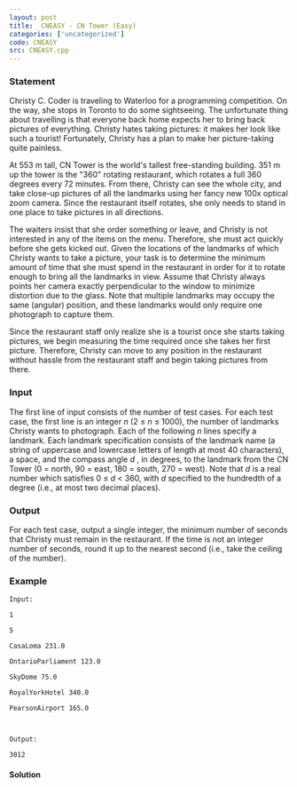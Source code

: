 ```yaml
---
layout: post
title:  CNEASY - CN Tower (Easy)
categories: ['uncategorized']
code: CNEASY
src: CNEASY.cpp
---
```


### **Statement**

Christy C. Coder is traveling to Waterloo for a programming competition. On
the way, she stops in Toronto to do some sightseeing. The unfortunate thing
about travelling is that everyone back home expects her to bring back pictures
of everything. Christy hates taking pictures: it makes her look like such a
tourist! Fortunately, Christy has a plan to make her picture-taking quite
painless.

At 553 m tall, CN Tower is the world's tallest free-standing building. 351 m
up the tower is the "360" rotating restaurant, which rotates a full 360
degrees every 72 minutes. From there, Christy can see the whole city, and take
close-up pictures of all the landmarks using her fancy new 100x optical zoom
camera. Since the restaurant itself rotates, she only needs to stand in one
place to take pictures in all directions.

The waiters insist that she order something or leave, and Christy is not
interested in any of the items on the menu. Therefore, she must act quickly
before she gets kicked out. Given the locations of the landmarks of which
Christy wants to take a picture, your task is to determine the minimum amount
of time that she must spend in the restaurant in order for it to rotate enough
to bring all the landmarks in view. Assume that Christy always points her
camera exactly perpendicular to the window to minimize distortion due to the
glass. Note that multiple landmarks may occupy the same (angular) position,
and these landmarks would only require one photograph to capture them.

Since the restaurant staff only realize she is a tourist once she starts
taking pictures, we begin measuring the time required once she takes her first
picture. Therefore, Christy can move to any position in the restaurant without
hassle from the restaurant staff and begin taking pictures from there.

### Input

The first line of input consists of the number of test cases. For each test
case, the first line is an integer _n_ (2 ≤ _n_ ≤ 1000), the number of
landmarks Christy wants to photograph. Each of the following _n_ lines specify
a landmark. Each landmark specification consists of the landmark name (a
string of uppercase and lowercase letters of length at most 40 characters), a
space, and the compass angle _d_ , in degrees, to the landmark from the CN
Tower (0 = north, 90 = east, 180 = south, 270 = west). Note that _d_ is a real
number which satisfies 0 ≤ _d_ < 360, with _d_ specified to the hundredth of a
degree (i.e., at most two decimal places).

### Output

For each test case, output a single integer, the minimum number of seconds
that Christy must remain in the restaurant. If the time is not an integer
number of seconds, round it up to the nearest second (i.e., take the ceiling
of the number).

### Example

    
    
    Input:
    1
    5
    CasaLoma 231.0
    OntarioParliament 123.0
    SkyDome 75.0
    RoyalYorkHotel 340.0
    PearsonAirport 165.0
    
    Output:
    3012



#### **Solution**



